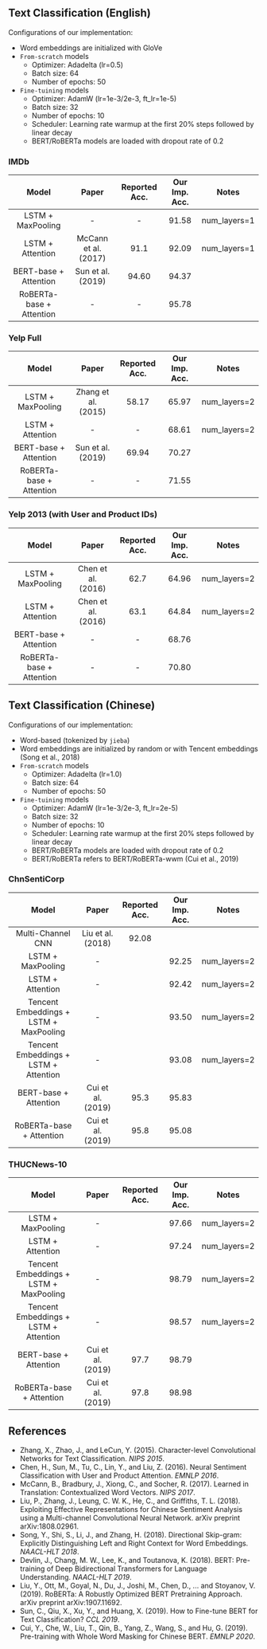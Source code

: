## Text Classification (English)
Configurations of our implementation:
* Word embeddings are initialized with GloVe
* `From-scratch` models
    * Optimizer: Adadelta (lr=0.5)
    * Batch size: 64
    * Number of epochs: 50
* `Fine-tuining` models
    * Optimizer: AdamW (lr=1e-3/2e-3, ft_lr=1e-5)
    * Batch size: 32
    * Number of epochs: 10
    * Scheduler: Learning rate warmup at the first 20% steps followed by linear decay
    * BERT/RoBERTa models are loaded with dropout rate of 0.2

### IMDb
| Model | Paper | Reported Acc. | Our Imp. Acc. | Notes |
|:-----:|:-----:|:-------------:|:-------------:|:-----:|
| LSTM + MaxPooling        | -                    | -     | 91.58 | num_layers=1 |
| LSTM + Attention         | McCann et al. (2017) | 91.1  | 92.09 | num_layers=1 |
| BERT-base + Attention    | Sun et al. (2019)    | 94.60 | 94.37 |
| RoBERTa-base + Attention | -                    | -     | 95.78 |

### Yelp Full
| Model | Paper | Reported Acc. | Our Imp. Acc. | Notes |
|:-----:|:-----:|:-------------:|:-------------:|:-----:|
| LSTM + MaxPooling        | Zhang et al. (2015)  | 58.17 | 65.97 | num_layers=2 |
| LSTM + Attention         | -                    | -     | 68.61 | num_layers=2 |
| BERT-base + Attention    | Sun et al. (2019)    | 69.94 | 70.27 |
| RoBERTa-base + Attention | -                    | -     | 71.55 |

### Yelp 2013 (with User and Product IDs)
| Model | Paper | Reported Acc. | Our Imp. Acc. | Notes |
|:-----:|:-----:|:-------------:|:-------------:|:-----:|
| LSTM + MaxPooling        | Chen et al. (2016)   | 62.7  | 64.96 | num_layers=2 |
| LSTM + Attention         | Chen et al. (2016)   | 63.1  | 64.84 | num_layers=2 |
| BERT-base + Attention    | -                    | -     | 68.76 |
| RoBERTa-base + Attention | -                    | -     | 70.80 |


## Text Classification (Chinese)
Configurations of our implementation:
* Word-based (tokenized by `jieba`)
* Word embeddings are initialized by random or with Tencent embeddings (Song et al., 2018)
* `From-scratch` models
    * Optimizer: Adadelta (lr=1.0)
    * Batch size: 64
    * Number of epochs: 50
* `Fine-tuining` models
    * Optimizer: AdamW (lr=1e-3/2e-3, ft_lr=2e-5)
    * Batch size: 32
    * Number of epochs: 10
    * Scheduler: Learning rate warmup at the first 20% steps followed by linear decay
    * BERT/RoBERTa models are loaded with dropout rate of 0.2
    * BERT/RoBERTa refers to BERT/RoBERTa-wwm (Cui et al., 2019)

### ChnSentiCorp
| Model | Paper | Reported Acc. | Our Imp. Acc. | Notes |
|:-----:|:-----:|:-------------:|:-------------:|:-----:|
| Multi-Channel CNN                      | Liu et al. (2018) | 92.08 |       |
| LSTM + MaxPooling                      | -                 |       | 92.25 | num_layers=2 |
| LSTM + Attention                       | -                 |       | 92.42 | num_layers=2 |
| Tencent Embeddings + LSTM + MaxPooling | -                 |       | 93.50 | num_layers=2 |
| Tencent Embeddings + LSTM + Attention  | -                 |       | 93.08 | num_layers=2 |
| BERT-base + Attention                  | Cui et al. (2019) | 95.3  | 95.83 |
| RoBERTa-base + Attention               | Cui et al. (2019) | 95.8  | 95.08 |

### THUCNews-10
| Model | Paper | Reported Acc. | Our Imp. Acc. | Notes |
|:-----:|:-----:|:-------------:|:-------------:|:-----:|
| LSTM + MaxPooling                      | -                 |       | 97.66 | num_layers=2 |
| LSTM + Attention                       | -                 |       | 97.24 | num_layers=2 |
| Tencent Embeddings + LSTM + MaxPooling | -                 |       | 98.79 | num_layers=2 |
| Tencent Embeddings + LSTM + Attention  | -                 |       | 98.57 | num_layers=2 |
| BERT-base + Attention                  | Cui et al. (2019) | 97.7  | 98.79 |
| RoBERTa-base + Attention               | Cui et al. (2019) | 97.8  | 98.98 |


## References
* Zhang, X., Zhao, J., and LeCun, Y. (2015). Character-level Convolutional Networks for Text Classification. *NIPS 2015*.
* Chen, H., Sun, M., Tu, C., Lin, Y., and Liu, Z. (2016). Neural Sentiment Classification with User and Product Attention. *EMNLP 2016*.
* McCann, B., Bradbury, J., Xiong, C., and Socher, R. (2017). Learned in Translation: Contextualized Word Vectors. *NIPS 2017*. 
* Liu, P., Zhang, J., Leung, C. W. K., He, C., and Griffiths, T. L. (2018). Exploiting Effective Representations for Chinese Sentiment Analysis using a Multi-channel Convolutional Neural Network. arXiv preprint arXiv:1808.02961. 
* Song, Y., Shi, S., Li, J., and Zhang, H. (2018). Directional Skip-gram: Explicitly Distinguishing Left and Right Context for Word Embeddings. *NAACL-HLT 2018*.
* Devlin, J., Chang, M. W., Lee, K., and Toutanova, K. (2018). BERT: Pre-training of Deep Bidirectional Transformers for Language Understanding. *NAACL-HLT 2019*.
* Liu, Y., Ott, M., Goyal, N., Du, J., Joshi, M., Chen, D., ... and Stoyanov, V. (2019). RoBERTa: A Robustly Optimized BERT Pretraining Approach. arXiv preprint arXiv:1907.11692. 
* Sun, C., Qiu, X., Xu, Y., and Huang, X. (2019). How to Fine-tune BERT for Text Classification? *CCL 2019*.
* Cui, Y., Che, W., Liu, T., Qin, B., Yang, Z., Wang, S., and Hu, G. (2019). Pre-training with Whole Word Masking for Chinese BERT. *EMNLP 2020*. 
